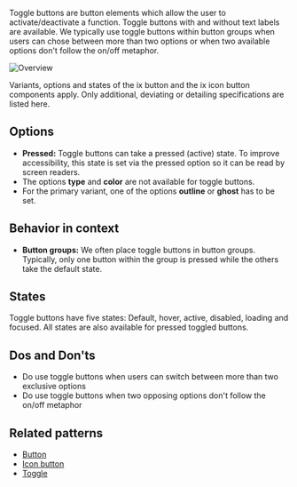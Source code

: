 Toggle buttons are button elements which allow the user to activate/deactivate a function. Toggle buttons with and without text labels are available. We typically use toggle buttons within button groups when users can chose between more than two options or when two available options don't follow the on/off metaphor. 

![Overview](https://www.figma.com/design/wEptRgAezDU1z80Cn3eZ0o/iX-Pattern-Illustrations?type=design&node-id=1480-33046&mode=design&t=iUJlfIvOwhKY3qk9-4)

Variants, options and states of the ix button and the ix icon button components apply. Only additional, deviating or detailing specifications are listed here.

## Options
- **Pressed:** Toggle buttons can take a pressed (active) state. To improve accessibility, this state is set via the pressed option so it can be read by screen readers.
- The options **type** and **color** are not available for toggle buttons.
- For the primary variant, one of the options **outline** or **ghost** has to be set.

## Behavior in context
- **Button groups:** We often place toggle buttons in button groups. Typically, only one button within the group is pressed while the others take the default state.

## States
Toggle buttons have five states: Default, hover, active, disabled, loading and focused. All states are also available for pressed toggled buttons.

## Dos and Don'ts
- Do use toggle buttons when users can switch between more than two exclusive options
- Do use toggle buttons when two opposing options don't follow the on/off metaphor

## Related patterns

- [Button](button.md)
- [Icon button](icon-button.md)
- [Toggle](../toggle.md)
<!-- - [Button group](...) -->
